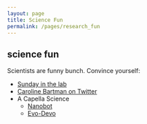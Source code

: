 ```yaml
---
layout: page
title: Science Fun
permalink: /pages/research_fun
---
```


## science fun

Scientists are funny bunch. Convince yourself:

* [Sunday in the lab](https://www.youtube.com/watch?v=yhncg6GXYq8)
* [Caroline Bartman on Twitter](https://twitter.com/Caroline_Bartma)
* A Capella Science
  * [Nanobot](https://www.youtube.com/watch?v=ObvxPSQNMGc)
  * [Evo-Devo](https://www.youtube.com/watch?v=ydqReeTV_vk)
